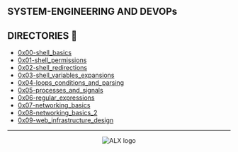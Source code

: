 ## SYSTEM-ENGINEERING AND DEVOPs

## DIRECTORIES :file_folder:

- [0x00-shell_basics](0x00-shell_basics)
- [0x01-shell_permissions](0x01-shell_permissions)
- [0x02-shell_redirections](0x02-shell_redirections)
- [0x03-shell_variables_expansions](0x03-shell_variables_expansions)
- [0x04-loops_conditions_and_parsing](0x04-loops_conditions_and_parsing)
- [0x05-processes_and_signals](0x05-processes_and_signals)
- [0x06-regular_expressions](0x06-regular_expressions)
- [0x07-networking_basics](0x07-networking_basics)
- [0x08-networking_basics_2](0x08-networking_basics_2)
- [0x09-web_infrastructure_design](0x09-web_infrastructure_design)


----

<div align="center">
  <img src="https://lh3.googleusercontent.com/vH1HTHhq7BIEuhIDuEc2Wrc2LgZigsJEWDR56ALuDFRZv9-jqCgHNHuBHIB-fLrrbwp7tJ8b7qeIJo0VtHUh=s0" alt="ALX logo">
</div>
